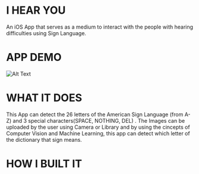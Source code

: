 # I HEAR YOU
An iOS App that serves as a medium to interact with the people with hearing difficulties using Sign Language.

# APP DEMO <br>
![Alt Text](https://media.giphy.com/media/dl68gxnUuKb4iA4DUy/giphy.gif)

# WHAT IT DOES<br>
This App can detect the 26 letters of the American Sign Language (from A-Z) and 3 special characters(SPACE, NOTHING, DEL) . The Images can be uploaded by the user using Camera or Library and by using the cincepts of Computer Vision and Machine Learning, this app can detect which letter of the dictionary that sign means.

# HOW I BUILT IT<br>


